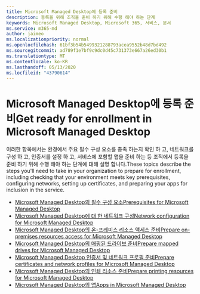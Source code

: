 ```yaml
---
title: Microsoft Managed Desktop에 등록 준비
description: 등록을 위해 조직을 준비 하기 위해 수행 해야 하는 단계
keywords: Microsoft Managed Desktop, Microsoft 365, 서비스, 문서
ms.service: m365-md
author: jaimeo
ms.localizationpriority: normal
ms.openlocfilehash: 61bf3b54b5499321288793acea9552b48d7bd492
ms.sourcegitcommit: ad789f1e7bf9c9dc0d45c731373e667a26ed30b1
ms.translationtype: MT
ms.contentlocale: ko-KR
ms.lasthandoff: 05/13/2020
ms.locfileid: "43790614"
---
```

# <a name="get-ready-for-enrollment-in-microsoft-managed-desktop"></a><span data-ttu-id="a5d5a-104">Microsoft Managed Desktop에 등록 준비</span><span class="sxs-lookup"><span data-stu-id="a5d5a-104">Get ready for enrollment in Microsoft Managed Desktop</span></span>

<span data-ttu-id="a5d5a-105">이러한 항목에서는 환경에서 주요 필수 구성 요소를 충족 하는지 확인 하 고, 네트워크를 구성 하 고, 인증서를 설정 하 고, 서비스에 포함할 앱을 준비 하는 등 조직에서 등록을 준비 하기 위해 수행 해야 하는 단계에 대해 설명 합니다.</span><span class="sxs-lookup"><span data-stu-id="a5d5a-105">These topics describe the steps you'll need to take in your organization to prepare for enrollment, including checking that your environment meets key prerequisites, configuring networks, setting up certificates, and preparing your apps for inclusion in the service.</span></span>

- [<span data-ttu-id="a5d5a-106">Microsoft Managed Desktop의 필수 구성 요소</span><span class="sxs-lookup"><span data-stu-id="a5d5a-106">Prerequisites for Microsoft Managed Desktop</span></span>](prerequisites.md)
- [<span data-ttu-id="a5d5a-107">Microsoft Managed Desktop에 대 한 네트워크 구성</span><span class="sxs-lookup"><span data-stu-id="a5d5a-107">Network configuration for Microsoft Managed Desktop</span></span>](network.md)
- [<span data-ttu-id="a5d5a-108">Microsoft Managed Desktop의 온-프레미스 리소스 액세스 준비</span><span class="sxs-lookup"><span data-stu-id="a5d5a-108">Prepare on-premises resources access for Microsoft Managed Desktop</span></span>](network.md)
- [<span data-ttu-id="a5d5a-109">Microsoft Managed Desktop의 매핑된 드라이브 준비</span><span class="sxs-lookup"><span data-stu-id="a5d5a-109">Prepare mapped drives for Microsoft Managed Desktop</span></span>](mapped-drives.md)
- [<span data-ttu-id="a5d5a-110">Microsoft Managed Desktop 인증서 및 네트워크 프로필 준비</span><span class="sxs-lookup"><span data-stu-id="a5d5a-110">Prepare certificates and network profiles for Microsoft Managed Desktop</span></span>](certs-wifi-lan.md)
- [<span data-ttu-id="a5d5a-111">Microsoft Managed Desktop의 인쇄 리소스 준비</span><span class="sxs-lookup"><span data-stu-id="a5d5a-111">Prepare printing resources for Microsoft Managed Desktop</span></span>](printing.md)
- [<span data-ttu-id="a5d5a-112">Microsoft Managed Desktop의 앱</span><span class="sxs-lookup"><span data-stu-id="a5d5a-112">Apps in Microsoft Managed Desktop</span></span>](apps.md)

